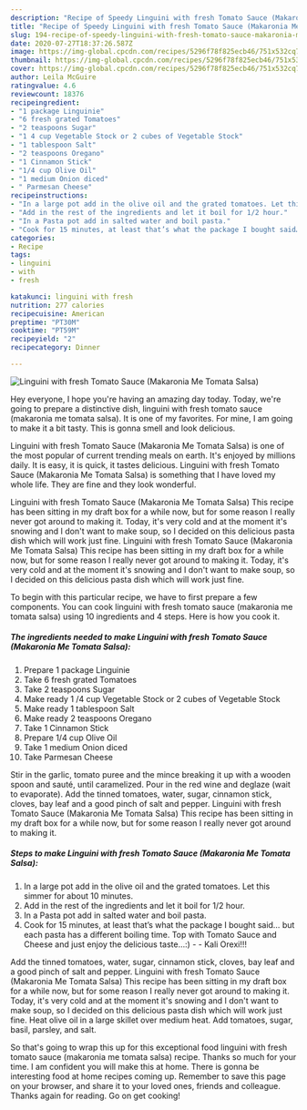 ```yaml
---
description: "Recipe of Speedy Linguini with fresh Tomato Sauce (Makaronia Me Tomata Salsa)"
title: "Recipe of Speedy Linguini with fresh Tomato Sauce (Makaronia Me Tomata Salsa)"
slug: 194-recipe-of-speedy-linguini-with-fresh-tomato-sauce-makaronia-me-tomata-salsa
date: 2020-07-27T18:37:26.587Z
image: https://img-global.cpcdn.com/recipes/5296f78f825ecb46/751x532cq70/linguini-with-fresh-tomato-sauce-makaronia-me-tomata-salsa-recipe-main-photo.jpg
thumbnail: https://img-global.cpcdn.com/recipes/5296f78f825ecb46/751x532cq70/linguini-with-fresh-tomato-sauce-makaronia-me-tomata-salsa-recipe-main-photo.jpg
cover: https://img-global.cpcdn.com/recipes/5296f78f825ecb46/751x532cq70/linguini-with-fresh-tomato-sauce-makaronia-me-tomata-salsa-recipe-main-photo.jpg
author: Leila McGuire
ratingvalue: 4.6
reviewcount: 18376
recipeingredient:
- "1 package Linguinie"
- "6 fresh grated Tomatoes"
- "2 teaspoons Sugar"
- "1 4 cup Vegetable Stock or 2 cubes of Vegetable Stock"
- "1 tablespoon Salt"
- "2 teaspoons Oregano"
- "1 Cinnamon Stick"
- "1/4 cup Olive Oil"
- "1 medium Onion diced"
- " Parmesan Cheese"
recipeinstructions:
- "In a large pot add in the olive oil and the grated tomatoes. Let this simmer for about 10 minutes."
- "Add in the rest of the ingredients and let it boil for 1/2 hour."
- "In a Pasta pot add in salted water and boil pasta."
- "Cook for 15 minutes, at least that’s what the package I bought said… but each pasta has a different boiling time. Top with Tomato Sauce and Cheese and just enjoy the delicious taste…:)  Kali Orexi!!!"
categories:
- Recipe
tags:
- linguini
- with
- fresh

katakunci: linguini with fresh 
nutrition: 277 calories
recipecuisine: American
preptime: "PT30M"
cooktime: "PT59M"
recipeyield: "2"
recipecategory: Dinner

---
```



![Linguini with fresh Tomato Sauce (Makaronia Me Tomata Salsa)](https://img-global.cpcdn.com/recipes/5296f78f825ecb46/751x532cq70/linguini-with-fresh-tomato-sauce-makaronia-me-tomata-salsa-recipe-main-photo.jpg)

Hey everyone, I hope you're having an amazing day today. Today, we're going to prepare a distinctive dish, linguini with fresh tomato sauce (makaronia me tomata salsa). It is one of my favorites. For mine, I am going to make it a bit tasty. This is gonna smell and look delicious.

Linguini with fresh Tomato Sauce (Makaronia Me Tomata Salsa) is one of the most popular of current trending meals on earth. It's enjoyed by millions daily. It is easy, it is quick, it tastes delicious. Linguini with fresh Tomato Sauce (Makaronia Me Tomata Salsa) is something that I have loved my whole life. They are fine and they look wonderful.

Linguini with fresh Tomato Sauce (Makaronia Me Tomata Salsa) This recipe has been sitting in my draft box for a while now, but for some reason I really never got around to making it. Today, it&#39;s very cold and at the moment it&#39;s snowing and I don&#39;t want to make soup, so I decided on this delicious pasta dish which will work just fine. Linguini with fresh Tomato Sauce (Makaronia Me Tomata Salsa) This recipe has been sitting in my draft box for a while now, but for some reason I really never got around to making it. Today, it&#39;s very cold and at the moment it&#39;s snowing and I don&#39;t want to make soup, so I decided on this delicious pasta dish which will work just fine.


To begin with this particular recipe, we have to first prepare a few components. You can cook linguini with fresh tomato sauce (makaronia me tomata salsa) using 10 ingredients and 4 steps. Here is how you cook it.

<!--inarticleads1-->

##### The ingredients needed to make Linguini with fresh Tomato Sauce (Makaronia Me Tomata Salsa):

1. Prepare 1 package Linguinie
1. Take 6 fresh grated Tomatoes
1. Take 2 teaspoons Sugar
1. Make ready 1 /4 cup Vegetable Stock or 2 cubes of Vegetable Stock
1. Make ready 1 tablespoon Salt
1. Make ready 2 teaspoons Oregano
1. Take 1 Cinnamon Stick
1. Prepare 1/4 cup Olive Oil
1. Take 1 medium Onion diced
1. Take  Parmesan Cheese


Stir in the garlic, tomato puree and the mince breaking it up with a wooden spoon and sauté, until caramelized. Pour in the red wine and deglaze (wait to evaporate). Add the tinned tomatoes, water, sugar, cinnamon stick, cloves, bay leaf and a good pinch of salt and pepper. Linguini with fresh Tomato Sauce (Makaronia Me Tomata Salsa) This recipe has been sitting in my draft box for a while now, but for some reason I really never got around to making it. 

<!--inarticleads2-->

##### Steps to make Linguini with fresh Tomato Sauce (Makaronia Me Tomata Salsa):

1. In a large pot add in the olive oil and the grated tomatoes. Let this simmer for about 10 minutes.
1. Add in the rest of the ingredients and let it boil for 1/2 hour.
1. In a Pasta pot add in salted water and boil pasta.
1. Cook for 15 minutes, at least that’s what the package I bought said… but each pasta has a different boiling time. Top with Tomato Sauce and Cheese and just enjoy the delicious taste…:) -  - Kali Orexi!!!


Add the tinned tomatoes, water, sugar, cinnamon stick, cloves, bay leaf and a good pinch of salt and pepper. Linguini with fresh Tomato Sauce (Makaronia Me Tomata Salsa) This recipe has been sitting in my draft box for a while now, but for some reason I really never got around to making it. Today, it&#39;s very cold and at the moment it&#39;s snowing and I don&#39;t want to make soup, so I decided on this delicious pasta dish which will work just fine. Heat olive oil in a large skillet over medium heat. Add tomatoes, sugar, basil, parsley, and salt. 

So that's going to wrap this up for this exceptional food linguini with fresh tomato sauce (makaronia me tomata salsa) recipe. Thanks so much for your time. I am confident you will make this at home. There is gonna be interesting food at home recipes coming up. Remember to save this page on your browser, and share it to your loved ones, friends and colleague. Thanks again for reading. Go on get cooking!

